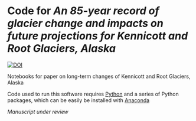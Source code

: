# Code for *An 85-year record of glacier change and impacts on future projections for Kennicott and Root Glaciers, Alaska*
[![DOI](https://zenodo.org/badge/DOI/10.5281/zenodo.14783252.svg)](https://doi.org/10.5281/zenodo.14783252)

Notebooks for paper on long-term changes of Kennicott and Root Glaciers, Alaska

Code used to run this software requires [Python](https://www.python.org/downloads/) and a series of Python packages, which can be easily be installed with [Anaconda](https://www.anaconda.com/download)

*Manuscript under review*
